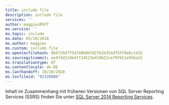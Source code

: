 ```yaml
---
title: include file
description: include file
services: ''
author: maggiesMSFT
ms.service: ''
ms.topic: include
ms.date: 03/20/2018
ms.author: maggies
ms.custom: include file
ms.openlocfilehash: 9b6f29d7f5d748b0bfd27b34354df55f9e8c141b
ms.sourcegitcommit: ae474d21db4f724523e419622ce79f611e956a22
ms.translationtype: HT
ms.contentlocale: de-DE
ms.lasthandoff: 10/20/2020
ms.locfileid: "92320886"
---
```

Inhalt im Zusammenhang mit früheren Versionen von SQL Server Reporting Services (SSRS) finden Sie unter [SQL Server 2014 Reporting Services](../reporting-services/create-deploy-and-manage-mobile-and-paginated-reports.md).